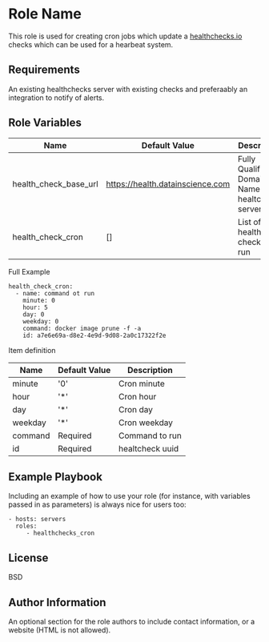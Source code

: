 Role Name
=========

This role is used for creating cron jobs which update a [healthchecks.io](healthchecks.io) checks which can be used
for a hearbeat system.

Requirements
------------

An existing healthchecks server with existing checks and preferaably an integration to notify of alerts.

Role Variables
--------------

| Name | Default Value | Description |
| ---- | ----- | ----------- |
| health_check_base_url | https://health.datainscience.com | Fully Qualified Domain Name of healtchecks server |
| health_check_cron | [] |  List of health checks to run |


Full Example

    health_check_cron:
      - name: command ot run
        minute: 0
        hour: 5
        day: 0
        weekday: 0
        command: docker image prune -f -a
        id: a7e6e69a-d8e2-4e9d-9d08-2a0c17322f2e

Item definition

| Name | Default Value | Description |
| ---- | ----- | ----------- |
| minute | '0' | Cron minute |
| hour | '*' | Cron hour |
| day | '*' | Cron day |
| weekday | '*' | Cron weekday |
| command | Required | Command to run
| id | Required | healtcheck uuid |

Example Playbook
----------------

Including an example of how to use your role (for instance, with variables passed in as parameters) is always nice for users too:

    - hosts: servers
      roles:
         - healthchecks_cron

License
-------

BSD

Author Information
------------------

An optional section for the role authors to include contact information, or a website (HTML is not allowed).
